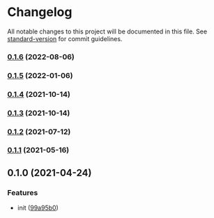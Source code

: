 # Changelog

All notable changes to this project will be documented in this file. See [standard-version](https://github.com/conventional-changelog/standard-version) for commit guidelines.

### [0.1.6](https://github.com/BlackGlory/observe/compare/v0.1.5...v0.1.6) (2022-08-06)

### [0.1.5](https://github.com/BlackGlory/observe/compare/v0.1.4...v0.1.5) (2022-01-06)

### [0.1.4](https://github.com/BlackGlory/observe/compare/v0.1.3...v0.1.4) (2021-10-14)

### [0.1.3](https://github.com/BlackGlory/observe/compare/v0.1.2...v0.1.3) (2021-10-14)

### [0.1.2](https://github.com/BlackGlory/observe/compare/v0.1.1...v0.1.2) (2021-07-12)

### [0.1.1](https://github.com/BlackGlory/observe/compare/v0.1.0...v0.1.1) (2021-05-16)

## 0.1.0 (2021-04-24)


### Features

* init ([99a95b0](https://github.com/BlackGlory/observe/commit/99a95b0c5cc9d638f861a2952c940fd56775caf8))
